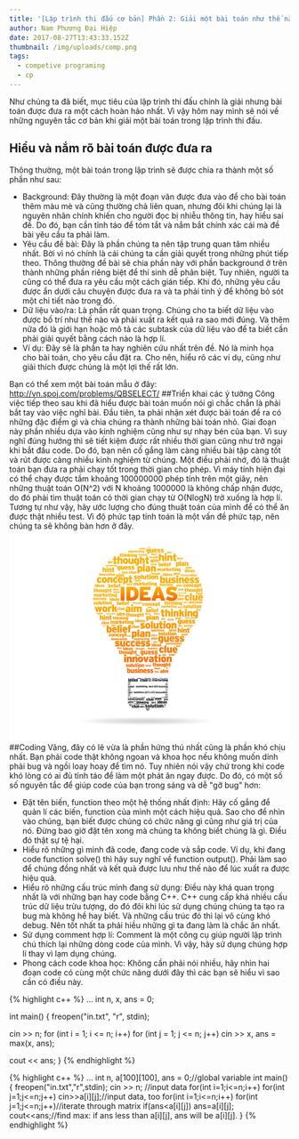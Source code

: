 ```yaml
---
title: '[Lập trình thi đấu cơ bản] Phần 2: Giải một bài toán như thế nào?'
author: Nam Phương Đại Hiệp
date: 2017-08-27T13:43:33.152Z
thumbnail: /img/uploads/comp.png
tags:
  - competive programing
  - cp
---
```

Như chúng ta đã biết, mục tiêu của lập trình thi đấu chính là giải nhưng bài toán được đưa ra một cách hoàn hảo nhất. Vì vậy hôm nay mình sẽ nói về những nguyên tắc cơ bản khi giải một bài toán trong lập trình thi đấu.
## Hiểu và nắm rõ bài toán được đưa ra
Thông thường, một bài toán trong lập trình sẽ được chia ra thành một số phần như sau:
- Background: Đây thường là một đoạn văn được đưa vào để cho bài toán thêm màu mè và cũng thường chả liên quan, nhưng đôi khi chúng lại là nguyên nhân chính khiến cho người đọc bị nhiễu thông tin, hay hiểu sai đề. Do đó, bạn cần tỉnh táo để tóm tắt và nắm bắt chính xác cái mà đề bài yêu cầu ta phải làm.
- Yêu cầu đề bài: Đây là phần chúng ta nên tập trung quan tâm nhiều nhất. Bời vì nó chính là cái chúng ta cần giải quyết trong những phút tiếp theo. Thông thường đề bài sẽ chia phần này với phần background ở trên thành những phần riêng biệt để thí sinh dễ phân biệt. Tuy nhiên, người ta cũng có thể đưa ra yêu cầu một cách gián tiếp. Khi đó, những yêu cầu được ẩn dưới câu chuyện được đưa ra và ta phải tinh ý để không bỏ sót một chi tiết nào trong đó.
- Dữ liệu vào/ra: Là phần rất quan trọng. Chúng cho ta biết dữ liệu vào được bố trí như thế nào và phải xuất ra kết quả ra sao mới đúng. Và thêm nữa đó là giới hạn hoặc mô tả các subtask của dữ liệu vào để ta biết cần phải giải quyết bằng cách nào là hợp lí.
- Ví dụ: Đây sẽ là phần ta hay nghiên cứu nhất trên đề. Nó là minh họa cho bài toán, cho yêu cầu đặt ra. Cho nên, hiểu rõ các ví dụ, cũng như giải thích được chúng là một lợi thế rất lớn.

Bạn có thể xem một bài toán mẫu ở đây: http://vn.spoj.com/problems/QBSELECT/
##Triển khai các ý tưởng
Công việc tiếp theo sau khi đã hiểu được bài toán muốn nói gì chắc chắn là phải bắt tay vào việc nghĩ bài. Đầu tiên, ta phải nhận xét được bài toán đề ra có những đặc điểm gì và chia chúng ra thành những bài toán nhỏ. Giai đoạn này phần nhiều dựa vào kinh nghiệm cũng như sự nhạy bén của bạn. Vì suy nghĩ đúng hướng thì sẽ tiết kiệm được rất nhiều thời gian cũng như trở ngại khi bắt đầu code. Do đó, bạn nên cố gắng làm càng nhiều bài tập càng tốt và rút được càng nhiều kinh nghiệm từ chúng. Một điều phải nhớ, đó là thuật toán bạn đưa ra phải chạy tốt trong thời gian cho phép. Vì máy tính hiện đại có thể chạy được tầm khoảng 100000000 phép tính trên một giây, nên những thuật toán O(N^2) với N khoảng 1000000 là không chấp nhận được, do đó phải tìm thuật toán có thời gian chạy từ O(NlogN) trở xuống là hợp lí. Tương tự như vậy, hãy ước lượng cho đúng thuật toán của mình để có thể ăn được thật nhiều test. Vì độ phức tạp tính toán là một vấn đề phức tạp, nên chúng ta sẽ không bàn hơn ở đây.
![undefined](/img/uploads/0202.jpg)
##Coding
 Vâng, đây có lẽ vừa là phần hứng thú nhất cũng là phần khó chịu nhất. Bạn phải code thật không ngoan và khoa học nếu không muốn dính phải bug và ngồi loay hoay để tìm nó. Tuy nhiên nói vậy chứ trong khi code khó lòng có ai đủ tỉnh táo để làm một phát ăn ngay được. Do đó, có một số số nguyên tắc để giúp code của bạn trong sáng và dễ "gỡ bug" hơn:
- Đặt tên biến, function theo một hệ thống nhất định: Hãy cố gắng để quản lí các biến, function của mình một cách hiệu quả. Sao cho để nhìn vào chúng, bạn biết được chúng có chức năng gì cũng như giá trị của nó. Đừng bao giờ đặt tên xong mà chúng ta không biết chúng là gì. Điều đó thật sự tệ hại.
- Hiểu rõ những gì mình đã code, đang code và sắp code. Ví dụ, khi đang code function solve() thì hãy suy nghĩ về function output(). Phải làm sao để chúng đồng nhất và kết quả được lưu như thế nào để lúc xuất ra được hiệu quả.
- Hiểu rõ những cấu trúc mình đang sử dụng: Điều này khá quan trọng nhất là với những bạn hay code bằng C++. C++ cung cấp khá nhiều cấu trúc dữ liệu trừu tượng, do đó đôi khi lúc sử dụng chúng chúng ta tạo ra bug mà không hề hay biết. Và những cấu trúc đó thì lại vô cùng khó debug. Nên tốt nhất ta phải hiều những gì ta đang làm là chắc ăn nhất.
- Sử dụng comment hợp lí: Comment là một công cụ giúp người lập trình chú thích lại những dòng code của mình. Vì vậy, hãy sử dụng chúng hợp lí thay vì lạm dụng chúng.
- Phong cách code khoa học: Không cần phải nói nhiều, hãy nhìn hai đoạn code có cùng một chức năng dưới đây thì các bạn sẽ hiểu vì sao cần có điều này.

{% highlight c++ %}
...
int n, x, ans = 0;

int main() {
  freopen("in.txt", "r", stdin);
  
  cin >> n;
  for (int i = 1; i <= n; i++)
    for (int j = 1; j <= n; j++)
      cin >> x, ans = max(x, ans);
  
  cout << ans;
}
{% endhighlight %}  


{% highlight c++ %}
... 
int n, a[100][100], ans = 0;//global variable
int main() {
  freopen("in.txt","r",stdin); cin >> n; //input data
  for(int i=1;i<=n;i++) for(int j=1;j<=n;j++) cin>>a[i][j];//input data, too
  for(int i=1;i<=n;i++) for(int j=1;j<=n;j++)//iterate through matrix
  if(ans<a[i][j]) ans=a[i][j]; cout<<ans;//find max: if ans less than a[i][j], ans will be a[i][j].
}
{% endhighlight %}

